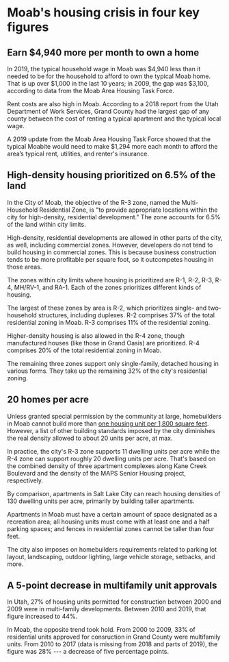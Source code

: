 # Moab's housing crisis in four key figures

## Earn $4,940 more per month to own a home

In 2019, the typical household wage in Moab was $4,940 less than it needed to be for the household to afford to own the typical Moab home. That is up over $1,000 in the last 10 years; in 2009, the gap was $3,100, according to data from the Moab Area Housing Task Force.

Rent costs are also high in Moab. According to a 2018 report from the Utah Department of Work Services, Grand County had the largest gap of any county between the cost of renting a typical apartment and the typical local wage.

A 2019 update from the Moab Area Housing Task Force showed that the typical Moabite would need to make $1,294 more each month to afford the area’s typical rent, utilities, and renter's insurance.

## High-density housing prioritized on 6.5% of the land

In the City of Moab, the objective of the R-3 zone, named the Multi-Household Residential Zone, is "to provide appropriate locations within the city for high-density, residential development." The zone accounts for 6.5% of the land within city limits.

High-density, residential developments are allowed in other parts of the city, as well, including commercial zones. However, developers do not tend to build housing in commercial zones. This is because business construction tends to be more profitable per square foot, so it outcompetes housing in those areas.

The zones within city limits where housing is prioritized are R-1, R-2, R-3, R-4, MH/RV-1, and RA-1. Each of the zones prioritizes different kinds of housing.

The largest of these zones by area is R-2, which prioritizes single- and two-household structures, including duplexes. R-2 comprises 37% of the total residential zoning in Moab. R-3 comprises 11% of the residential zoning.

Higher-density housing is also allowed in the R-4 zone, though manufactured houses (like those in Grand Oasis) are prioritized. R-4 comprises 20% of the total residential zoning in Moab.

The remaining three zones support only single-family, detached housing in various forms. They take up the remaining 32% of the city's residential zoning.

## 20 homes per acre

Unless granted special permission by the community at large, homebuilders in Moab cannot build more than [one housing unit per 1,800 square feet](https://moab.municipal.codes/Code/17.51.030). However, a list of other building standards imposed by the city diminishes the real density allowed to about 20 units per acre, at max. 

In practice, the city's R-3 zone supports 11 dwelling units per acre while the R-4 zone can support roughly 20 dwelling units per acre. That's based on the combined density of three apartment complexes along Kane Creek Boulevard and the density of the MAPS Senior Housing project, respectively.

By comparison, apartments in Salt Lake City can reach housing densities of 130 dwelling units per acre, primarily by building taller apartments.

Apartments in Moab must have a certain amount of space designated as a recreation area; all housing units must come with at least one and a half parking spaces; and fences in residential zones cannot be taller than four feet.

The city also imposes on homebuilders requirements related to parking lot layout, landscaping, outdoor lighting, large vehicle storage, setbacks, and more.

## A 5-point decrease in multifamily unit approvals

In Utah, 27% of housing units permitted for construction between 2000 and 2009 were in multi-family developments. Between 2010 and 2019, that figure increased to 44%.

In Moab, the opposite trend took hold. From 2000 to 2009, 33% of residential units approved for consruction in Grand County were multifamily units. From 2010 to 2017 (data is missing from 2018 and parts of 2019), the figure was 28% --- a decrease of five percentage points.
